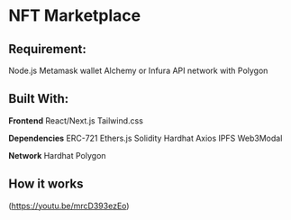 # NFT Marketplace

## Requirement: 
Node.js 
Metamask wallet
Alchemy or Infura API network with Polygon


## Built With: 
**Frontend**
React/Next.js
Tailwind.css


**Dependencies**
ERC-721
Ethers.js
Solidity 
Hardhat
Axios 
IPFS
Web3Modal

**Network**
Hardhat
Polygon


## How it works 

(https://youtu.be/mrcD393ezEo)

